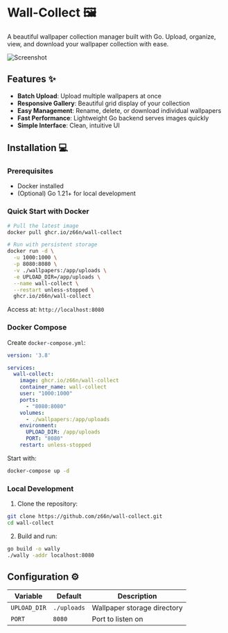 # Wall-Collect 🖼️

A beautiful wallpaper collection manager built with Go. Upload, organize, view, and download your wallpaper collection with ease.

![Screenshot](https://github.com/user-attachments/assets/f5b1b6e1-c5ef-4d65-b2f8-6f40cdeaca2b)

## Features ✨

- **Batch Upload**: Upload multiple wallpapers at once
- **Responsive Gallery**: Beautiful grid display of your collection
- **Easy Management**: Rename, delete, or download individual wallpapers
- **Fast Performance**: Lightweight Go backend serves images quickly
- **Simple Interface**: Clean, intuitive UI

## Installation 💻

### Prerequisites
- Docker installed
- (Optional) Go 1.21+ for local development

### Quick Start with Docker
```bash
# Pull the latest image
docker pull ghcr.io/z66n/wall-collect

# Run with persistent storage
docker run -d \
  -u 1000:1000 \
  -p 8080:8080 \
  -v ./wallpapers:/app/uploads \
  -e UPLOAD_DIR=/app/uploads \
  --name wall-collect \
  --restart unless-stopped \
  ghcr.io/z66n/wall-collect
```
Access at: `http://localhost:8080`

### Docker Compose
Create `docker-compose.yml`:
```yaml
version: '3.8'

services:
  wall-collect:
    image: ghcr.io/z66n/wall-collect
    container_name: wall-collect
    user: "1000:1000"
    ports:
      - "8080:8080"
    volumes:
      - ./wallpapers:/app/uploads
    environment:
      UPLOAD_DIR: /app/uploads
      PORT: "8080"
    restart: unless-stopped
```

Start with:
```bash
docker-compose up -d
```

### Local Development
1. Clone the repository:
```bash
git clone https://github.com/z66n/wall-collect.git
cd wall-collect
```

2. Build and run:
```bash
go build -o wally
./wally -addr localhost:8080
```

## Configuration ⚙️

| Variable       | Default     | Description                          |
|----------------|-------------|--------------------------------------|
| `UPLOAD_DIR`   | `./uploads` | Wallpaper storage directory          |
| `PORT`         | `8080`      | Port to listen on                    |
